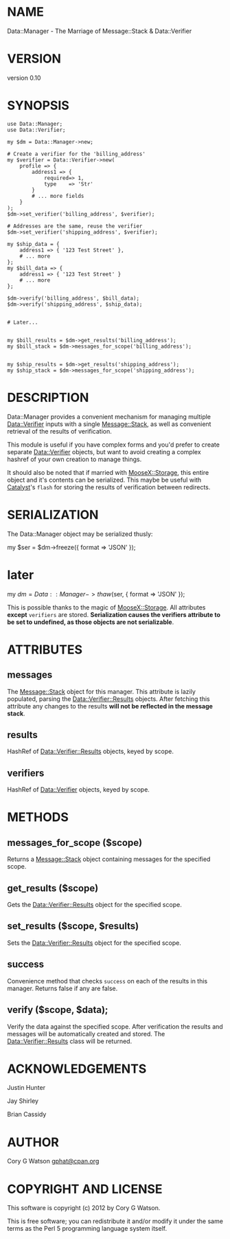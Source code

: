 # NAME

Data::Manager - The Marriage of Message::Stack & Data::Verifier

# VERSION

version 0.10

# SYNOPSIS

    use Data::Manager;
    use Data::Verifier;

    my $dm = Data::Manager->new;

    # Create a verifier for the 'billing_address'
    my $verifier = Data::Verifier->new(
        profile => {
            address1 => {
                required=> 1,
                type    => 'Str'
            }
            # ... more fields
        }
    );
    $dm->set_verifier('billing_address', $verifier);

    # Addresses are the same, reuse the verifier
    $dm->set_verifier('shipping_address', $verifier);

    my $ship_data = {
        address1 => { '123 Test Street' },
        # ... more
    };
    my $bill_data => {
        address1 => { '123 Test Street' }
        # ... more
    };

    $dm->verify('billing_address', $bill_data);
    $dm->verify('shipping_address', $ship_data);
    

    # Later...
    

    my $bill_results = $dm->get_results('billing_address');
    my $bill_stack = $dm->messages_for_scope('billing_address');
    

    my $ship_results = $dm->get_results('shipping_address');
    my $ship_stack = $dm->messages_for_scope('shipping_address');

# DESCRIPTION

Data::Manager provides a convenient mechanism for managing multiple
[Data::Verifier](http://search.cpan.org/perldoc?Data::Verifier) inputs with a single [Message::Stack](http://search.cpan.org/perldoc?Message::Stack), as well as
convenient retrieval of the results of verification.

This module is useful if you have complex forms and you'd prefer to create
separate [Data::Verifier](http://search.cpan.org/perldoc?Data::Verifier) objects, but want to avoid creating a complex
hashref of your own creation to manage things.

It should also be noted that if married with [MooseX::Storage](http://search.cpan.org/perldoc?MooseX::Storage), this entire
object and it's contents can be serialized.  This maybe be useful with
[Catalyst](http://search.cpan.org/perldoc?Catalyst)'s `flash` for storing the results of verification between
redirects.

# SERIALIZATION

The Data::Manager object may be serialized thusly:

  my $ser = $dm->freeze({ format => 'JSON' });
  # later
  my $dm = Data::Manager->thaw($ser, { format => 'JSON' });

This is possible thanks to the magic of [MooseX::Storage](http://search.cpan.org/perldoc?MooseX::Storage).  All attributes
__except__ `verifiers` are stored.  __Serialization causes the verifiers
attribute to be set to undefined, as those objects are not serializable__.

# ATTRIBUTES

## messages

The [Message::Stack](http://search.cpan.org/perldoc?Message::Stack) object for this manager.  This attribute is lazily
populated, parsing the [Data::Verifier::Results](http://search.cpan.org/perldoc?Data::Verifier::Results) objects.  After fetching
this attribute any changes to the results __will not be reflected in the
message stack__.

## results

HashRef of [Data::Verifier::Results](http://search.cpan.org/perldoc?Data::Verifier::Results) objects, keyed by scope.

## verifiers

HashRef of [Data::Verifier](http://search.cpan.org/perldoc?Data::Verifier) objects, keyed by scope.

# METHODS

## messages_for_scope ($scope)

Returns a [Message::Stack](http://search.cpan.org/perldoc?Message::Stack) object containing messages for the specified
scope.

## get_results ($scope)

Gets the [Data::Verifier::Results](http://search.cpan.org/perldoc?Data::Verifier::Results) object for the specified scope.

## set_results ($scope, $results)

Sets the [Data::Verifier::Results](http://search.cpan.org/perldoc?Data::Verifier::Results) object for the specified scope.

## success

Convenience method that checks `success` on each of the results in this
manager.  Returns false if any are false.

## verify ($scope, $data);

Verify the data against the specified scope.  After verification the results
and messages will be automatically created and stored.  The
[Data::Verifier::Results](http://search.cpan.org/perldoc?Data::Verifier::Results) class will be returned.

# ACKNOWLEDGEMENTS

Justin Hunter

Jay Shirley

Brian Cassidy

# AUTHOR

Cory G Watson <gphat@cpan.org>

# COPYRIGHT AND LICENSE

This software is copyright (c) 2012 by Cory G Watson.

This is free software; you can redistribute it and/or modify it under
the same terms as the Perl 5 programming language system itself.